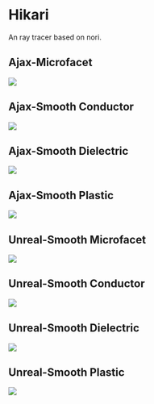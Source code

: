 # Hikari

An ray tracer based on nori.

## Ajax-Microfacet
![](https://github.com/BlauHimmel/Hikari/blob/master/screenshot/Ajax-microfacet.png)

## Ajax-Smooth Conductor
![](https://github.com/BlauHimmel/Hikari/blob/master/screenshot/Ajax-conductor.png)

## Ajax-Smooth Dielectric
![](https://github.com/BlauHimmel/Hikari/blob/master/screenshot/Ajax-dielectric.png)

## Ajax-Smooth Plastic
![](https://github.com/BlauHimmel/Hikari/blob/master/screenshot/Ajax-plastic.png)

## Unreal-Smooth Microfacet
![](https://github.com/BlauHimmel/Hikari/blob/master/screenshot/Unreal-microfacet.png)

## Unreal-Smooth Conductor
![](https://github.com/BlauHimmel/Hikari/blob/master/screenshot/Unreal-conductor.png)

## Unreal-Smooth Dielectric
![](https://github.com/BlauHimmel/Hikari/blob/master/screenshot/Unreal-dielectric.png)

## Unreal-Smooth Plastic
![](https://github.com/BlauHimmel/Hikari/blob/master/screenshot/Unreal-plastic.png)
